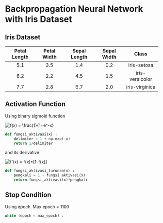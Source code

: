 # Backpropagation Neural Network with Iris Dataset

## Iris Dataset

|  Petal Length |  Petal Width |  Sepal Length |  Sepal Width |      Class      |
|:-------------:|:------------:|:-------------:|:------------:|:---------------:|
|      5.1      |      3.5     |      1.4      |      0.2     |   iris-setosa   |
|      6.2      |      2.2     |      4.5      |      1.5     | iris-versicolor |
|      7.7      |      2.8     |      6.7      |      2.0     |  iris-virginica |

## Activation Function

Using binary sigmoid function

<img src="https://latex.codecogs.com/gif.latex?f(x)&space;=&space;\frac{1}{1&plus;e^-x}" title="f(x) = \frac{1}{1+e^-x}" />

```python
def fungsi_aktivasi(x) :
    delimiter = 1 + np.exp(-x)
    return 1/delimiter
```

and its derivative 

<img src="https://latex.codecogs.com/gif.latex?f'(x)&space;=&space;f(x)*[1-f(x)]" title="f'(x) = f(x)*[1-f(x)]" />

```python
def fungsi_aktivasi_turunan(x) :
    pengkali = 1 - fungsi_aktivasi(x)
    return fungsi_aktivasi(x)*pengkali
```

## Stop Condition

Using epoch. Max epoch = 1100

```python
while (epoch < max_epoch) :
```
